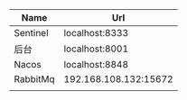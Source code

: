 | Name     | Url                   |
| -------- | --------------------- |
| Sentinel | localhost:8333        |
| 后台     | localhost:8001        |
| Nacos    | localhost:8848        |
| RabbitMq | 192.168.108.132:15672 |
|          |                       |

